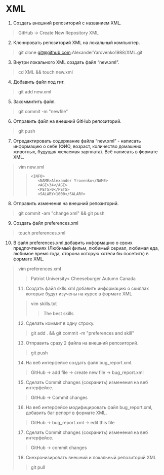 # XML
 1. Создать внешний репозиторий c названием XML.
>GitHub -> Create New Repository XML
 2. Клонировать репозиторий XML на локальный компьютер.
>git clone git@github.com:AlexanderYarovenko1988/XML.git
 3. Внутри локального XML создать файл “new.xml”.
>cd XML && touch new.xml
 4. Добавить файл под гит.
>git add new.xml
 5. Закоммитить файл.
>git commit -m "newfile"
 6. Отправить файл на внешний GitHub репозиторий.
>git push
 7. Отредактировать содержание файла “new.xml” - написать информацию о себе (ФИО, возраст, количество домашних животных, будущая желаемая зарплата). Всё написать в формате XML.
>vim new.xml
>><?xml version="1.0"?>
>>     <INFO>
>>        <NAME>Alexander Yrovenko</NAME>
>>        <AGE>34</AGE>
>>        <PETS>0</PETS>
>>        <SALARY>1000</SALARY>
>>    </INFO>
 8. Отправить изменения на внешний репозиторий.
>git commit -am "change xml" && git push
 9. Создать файл preferences.xml
>touch preferences.xml
 10. В файл preferences.xml добавить информацию о своих предпочтениях (Любимый фильм, любимый сериал, любимая еда, любимое время года, сторона которую хотели бы посетить) в формате XML.
>vim preferences.xml
>>    <?xml version="1.0"?>
>>    <INFO>
>>        <FILM>Patriot</FILM>
>>        <SERIES>University<</SERIES>
>>        <FOOD>Cheeseburger</FOOD>
>>        <SEASON>Autumn</SEASON>
>>        <COUNTRY>Canada</COUNTRY>
>>    </INFO

 11. Создать файл sklls.xml добавить информацию о скиллах которые будут изучены на курсе в формате XML
>vim skills.txt
>>    <?xml version="1.0"?>
>>    <INFO>
>>        <SKILLS>The best skills</SKILLS>
>>    </INFO>
 12. Сделать коммит в одну строку.
>git add . && git commit -m "preferences and skill"
 13. Отправить сразу 2 файла на внешний репозиторий.
>git push
 14. На веб интерфейсе создать файл bug_report.xml.
>GitHub -> add file -> create new file -> bug_report.xml
 15. Сделать Commit changes (сохранить) изменения на веб интерфейсе.
>GitHub -> Commit changes
 16. На веб интерфейсе модифицировать файл bug_report.xml, добавить баг репорт в формате XML.
>GitHub -> bug_report.xml -> edit this file
 17. Сделать Commit changes (сохранить) изменения на веб интерфейсе.
>GitHub -> commit changes
 18. Синхронизировать внешний и локальный репозиторий XML
>git pull
